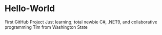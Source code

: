 # Hello-World
First GitHub Project
Just learning; total newbie
C#, .NET9, and collaborative programming
Tim from Washington State
